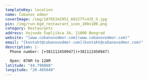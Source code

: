 ```yaml
---
templateKey: location
name: Čobanov odmor
coverImage: /img/18705342951_60227fc435_h.jpg
pin: /img/run-bgd_restaurant_icon_100x100.png
category: Restaurants
address: Vojvode Šupljikca 34, 11000 Beograd
website: "[www.cobanovodmor.com](www.cobanovodmor.com)"
email: "[kontakt@cobanovodmor.com](kontakt@cobanovodmor.com)"
description: |-
  Phone number: [+381112450947](+381112450947)

  Open: 07AM to 12AM
latitude: "44.798868"
longitude: "20.485640"
---
```

